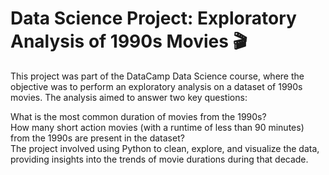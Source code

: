 # Data Science Project: Exploratory Analysis of 1990s Movies 🎬

This project was part of the DataCamp Data Science course, where the objective was to perform an exploratory analysis on a dataset of 1990s movies. The analysis aimed to answer two key questions:

What is the most common duration of movies from the 1990s? </br>
How many short action movies (with a runtime of less than 90 minutes) from the 1990s are present in the dataset?</br>
The project involved using Python to clean, explore, and visualize the data, providing insights into the trends of movie durations during that decade.
